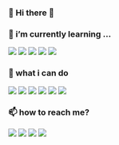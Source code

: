 


### 👋 Hi there 👋

### 🌱 i’m currently learning ...

<p align="left">
  <img src ="https://img.shields.io/badge/Docker-2496ED?logo=Docker&style=flat-square&logoColor=white">
  <img src ="https://img.shields.io/badge/Kubernetes-326CE5?logo=Kubernetes&style=flat-square&logoColor=white">
  <img src ="https://img.shields.io/badge/RaspberryPi-A22846?logo=RaspberryPi&style=flat-square&logoColor=white">
  <img src ="https://img.shields.io/badge/SpringBoot-6DB33F?logo=SpringBoot&style=flat-square&logoColor=white">
  <img src ="https://img.shields.io/badge/AmazonAws-232F3E?logo=AmazonAws&style=flat-square&logoColor=white">
</p>


### 🦾 what i can do

<p align="left">
  <img src ="https://img.shields.io/badge/C-A8B9CC?logo=C&style=flat-square&logoColor=white">
  <img src ="https://img.shields.io/badge/Java-007396?logo=Java&style=flat-square&logoColor=white">
  <img src ="https://img.shields.io/badge/MYSQL-4479A1?logo=MYSQL&style=flat-square&logoColor=white">
  <img src ="https://img.shields.io/badge/Kotlin-7F52FF?logo=Kotlin&style=flat-square&logoColor=white">
  <img src ="https://img.shields.io/badge/AndroidStudio-3DDC84?logo=AndroidStudio&style=flat-square&logoColor=white">
  <img src ="https://img.shields.io/badge/VScode-007ACC?logo=VisualStudioCode&style=flat-square&logoColor=white">
</p>

### 📫 how to reach me?

<p align="left">
  <a href="mailto:ckdwls6504@gmail.com"><img src ="https://img.shields.io/badge/ckdwls6504@gmail.com-D14836?logo=gmail&style=flat-square&logoColor=white"></a>
  <a href="https://linkedin.com/in/changjin-ko-920058217"><img src ="https://img.shields.io/badge/CHANGJINKO-0A66C2?style=flat-square&logo=LinkedIn&logoColor=white"></a>
  <a href="https://mechacuchangjin.tistory.com/"><img src ="https://img.shields.io/badge/Tistory-black?style=flat-square&logo=&logoColor=white"></a>
  <a href="https://www.facebook.com/profile.php?id=100015576004973"><img src="https://img.shields.io/badge/facebook-1877F2?style=flat-square&logo=facebook&logoColor=white"></a></p>
<!--
**ckdwlsrh/ckdwlsrh** is a ✨ _special_ ✨ repository because its `README.md` (this file) appears on your GitHub profile.

Here are some ideas to get you started:

- 🔭 I’m currently working on ...
- 🌱 I’m currently learning ...
- 👯 I’m looking to collaborate on ...
- 🤔 I’m looking for help with ...
- 💬 Ask me about ...
- 📫 How to reach me: ...
- 😄 Pronouns: ...
- ⚡ Fun fact: ...
-->
